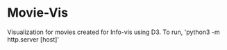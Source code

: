 # Movie-Vis
Visualization for movies created for Info-vis using D3. 
To run, 'python3 -m http.server [host]'

